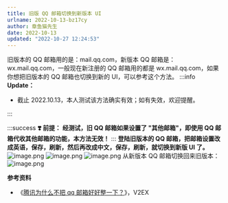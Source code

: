 ```yaml
---
title: 旧版 QQ 邮箱切换到新版本 UI
urlname: 2022-10-13-bz17cy
author: 章鱼猫先生
date: 2022-10-13
updated: "2022-10-27 12:24:53"
---
```


旧版本的 QQ 邮箱用的是：mail.qq.com，新版本 QQ 邮箱是：wx.mail.qq.com，一般现在新注册的 QQ 邮箱用的都是 wx.mail.qq.com，如果你想把旧版本的 QQ 邮箱也切换到新的 UI，可以参考这个方法。
:::info
**Update：**

- 截止 2022.10.13，本人测试该方法确实有效；如有失效，欢迎提醒。

:::

:::success
**❣️ 前提：**
**经测试，旧 QQ 邮箱如果设置了 "其他邮箱"，即使用 QQ 邮箱代收其他邮箱的功能，本方法无效！**
:::
**登陆旧版本的 QQ 邮箱，把邮箱设置改成英语，保存，刷新，然后再改成中文，保存，刷新，就切换到新版 UI 了。**
![image.png](https://shub-1251708715.cos.ap-guangzhou.myqcloud.com/elog-cookbook-img/FkpLyDrdreSyglhQUKdCUB721S8E.png)
![image.png](https://shub-1251708715.cos.ap-guangzhou.myqcloud.com/elog-cookbook-img/Fn_tz8II2gbQcBISKeAaMqscxvyG.png)
![image.png](https://shub-1251708715.cos.ap-guangzhou.myqcloud.com/elog-cookbook-img/Fv9QdKsrlH1qrOFwKgVakIcTTSou.png)
从新版本 QQ 邮箱切换回来旧版本：
![image.png](https://shub-1251708715.cos.ap-guangzhou.myqcloud.com/elog-cookbook-img/Fmw9DVDjFEbiy-SVihWdXxzQWKp-.png)

**参考资料**

- 《[腾讯为什么不把 qq 邮箱好好整一下？](https://www.v2ex.com/t/886502)》，V2EX
